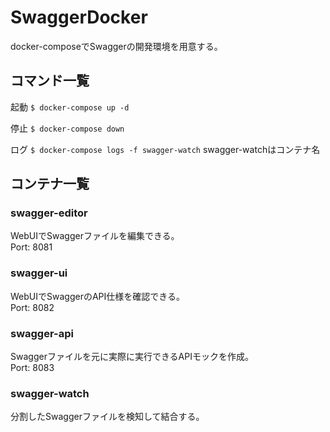 # SwaggerDocker

docker-composeでSwaggerの開発環境を用意する。

## コマンド一覧
起動
`$ docker-compose up -d`

停止
`$ docker-compose down`

ログ
`$ docker-compose logs -f swagger-watch`
swagger-watchはコンテナ名  

## コンテナ一覧
### swagger-editor
WebUIでSwaggerファイルを編集できる。  
Port: 8081

### swagger-ui
WebUIでSwaggerのAPI仕様を確認できる。  
Port: 8082

### swagger-api
Swaggerファイルを元に実際に実行できるAPIモックを作成。  
Port: 8083

### swagger-watch
分割したSwaggerファイルを検知して結合する。  
